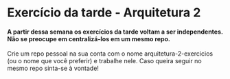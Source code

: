 # Exercício da tarde - Arquitetura 2

<strong>A partir dessa semana os exercícios da tarde voltam a ser independentes. Não se preocupe em centralizá-los em um mesmo repo.</strong>
<br><br>
Crie um repo pessoal na sua conta com o nome arquitetura-2-exercicios (ou o nome que você preferir) e trabalhe nele. Caso queira seguir no mesmo repo sinta-se à vontade!
